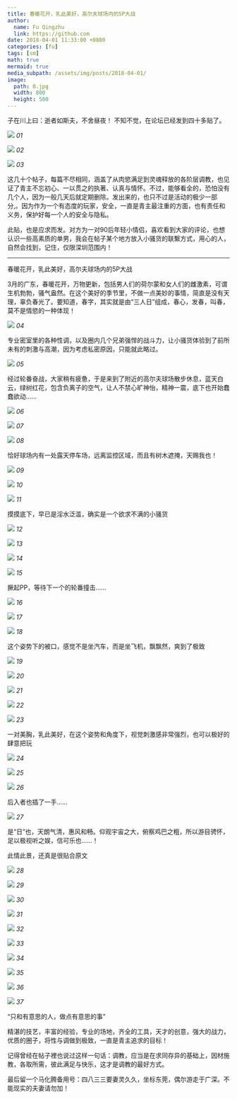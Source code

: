 ```yaml
---
title: 春暖花开，乳此美好，高尔夫球场内的5P大战
author:
  name: Fu Qingzhu
  link: https://github.com
date: 2018-04-01 11:33:00 +0800
categories: [fu]
tags: [sm]
math: true
mermaid: true
media_subpath: /assets/img/posts/2018-04-01/
image:
  path: 0.jpg
  width: 800
  height: 500
---
```


子在川上曰：逝者如斯夫，不舍昼夜！
不知不觉，在论坛已经发到四十多贴了。

![](1.jpg)
_01_

![](2.jpg)
_02_

![](3.jpg)
_03_

这几十个帖子，每篇不尽相同，涵盖了从肉慾满足到灵魂释放的各阶层调教，也见证了青主不忘初心、一以贯之的执著、认真与情怀。不过，能够看全的，恐怕没有几个人，因为一般几天后就定期删除。发出来的，也只不过是活动的极少一部分,。因为作为一个有态度的玩家，安全，一直是青主最注重的方面，也有责任和义务，保护好每一个人的安全与隐私。

此贴，也是应求而发。对方为一对90后年轻小情侣，喜欢看到大家的评论，也想认识一些高素质的单男，我会在帖子某个地方放入小骚货的联繫方式，用心的人，自然会找到，记住，仅限深圳范围内！

---

春暖花开，乳此美好，高尔夫球场内的5P大战

3月的广东，春暖花开，万物更新，包括男人们的荷尔蒙和女人们的雌激素，可谓生机勃勃，骚气盎然。在这个美好的季节里，不做一点美妙的事情，简直是没有天理，辜负春光了。要知道，春字，其实就是由“三人日”组成，春心，发春，叫春，莫不是情慾的一种体现！

![](4.jpg)
_04_

专业密室里的各种性调，以及圈内几个兄弟强悍的战斗力，让小骚货体验到了前所未有的刺激与高潮，因为考虑私密原因，只能就此略过。

![](5.jpg)
_05_

经过轮番奋战，大家稍有疲惫，于是来到了附近的高尔夫球场散步休息，蓝天白云，绿树红花，包含负离子的空气，让人不禁心旷神怡，精神一震，底下也开始蠢蠢欲动……

![](6.jpg)
_06_

![](7.jpg)
_07_

![](8.jpg)
_08_

恰好球场内有一处露天停车场，远离监控区域，而且有树木遮掩，天赐我也！

![](9.jpg)
_09_

![](10.jpg)
_10_

![](11.jpg)
_11_

摸摸底下，早已是淫水泛滥，确实是一个欲求不满的小骚货

![](12.jpg)
_12_

![](13.jpg)
_13_

![](14.jpg)
_14_

![](15.jpg)
_15_

撅起PP，等待下一个的轮番撞击……

![](16.jpg)
_16_

![](17.jpg)
_17_

![](18.jpg)
_18_

这个姿势下的被口，感觉不是坐汽车，而是坐飞机，飘飘然，爽到了极致

![](19.jpg)
_19_

![](20.jpg)
_20_

![](21.jpg)
_21_

![](22.jpg)
_22_

![](23.jpg)
_23_

一对美胸，乳此美好，在这个姿势和角度下，视觉刺激感非常强烈，也可以极好的肆意把玩

![](24.jpg)
_24_

![](25.jpg)
_25_

![](26.jpg)
_26_

后入者也插了一手……

![](27.jpg)
_27_

是“日”也，天朗气清，惠风和畅。仰观宇宙之大，俯察鸡巴之粗，所以游目骋怀，足以极视听之娱，信可乐也……！

此情此景，还真是很贴合原文

![](28.jpg)
_28_

![](29.jpg)
_29_

![](30.jpg)
_30_

![](31.jpg)
_31_

![](32.jpg)
_32_

![](33.jpg)
_33_

![](34.jpg)
_34_

![](35.jpg)
_35_

![](36.jpg)
_36_

![](37.jpg)
_37_

“只和有意思的人，做点有意思的事”

精湛的技艺，丰富的经验，专业的场地，齐全的工具，天才的创意，强大的战力，优质的圈子，将性与调做到极致，一直是青主追求的目标！

记得曾经在帖子裡也说过这样一句话：调教，应当是在求同存异的基础上，因材施教，各取所需，彼此满足与快乐，这才是调教的最好方式。

最后留一个马化腾备用号：四八三三要妻灵久久，坐标东莞，偶尔游走于广深。不能现实的夫妻请勿加！


